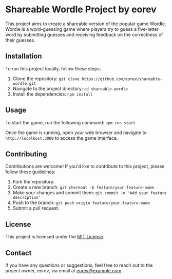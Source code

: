 # Shareable Wordle Project by eorev

This project aims to create a shareable version of the popular game Wordle. Wordle is a word-guessing game where players try to guess a five-letter word by submitting guesses and receiving feedback on the correctness of their guesses.

## Installation

To run this project locally, follow these steps:

1. Clone the repository: `git clone https://github.com/eorev/shareable-wordle.git`
2. Navigate to the project directory: `cd shareable-wordle`
3. Install the dependencies: `npm install`

## Usage

To start the game, run the following command: `npm run start`

Once the game is running, open your web browser and navigate to `http://localhost:3000` to access the game interface.

## Contributing

Contributions are welcome! If you'd like to contribute to this project, please follow these guidelines:

1. Fork the repository.
2. Create a new branch: `git checkout -b feature/your-feature-name`
3. Make your changes and commit them: `git commit -m 'Add your feature description'`
4. Push to the branch: `git push origin feature/your-feature-name`
5. Submit a pull request.

## License

This project is licensed under the [MIT License](LICENSE).

## Contact

If you have any questions or suggestions, feel free to reach out to the project owner, eorev, via email at [eorev@example.com](mailto:eorev@example.com).
